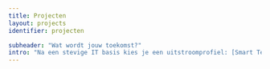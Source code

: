 ```yaml
---
title: Projecten
layout: projects
identifier: projecten

subheader: "Wat wordt jouw toekomst?"
intro: "Na een stevige IT basis kies je een uitstroomprofiel: [Smart Tech & AI](#profile-smart-tech-ai), [Web App Developer](#profile-web-app), [AI Engineer](#profile-ai-engineer) of [Infrastructure Engineer](#profile-infrastructure-engineer)."
---
```

